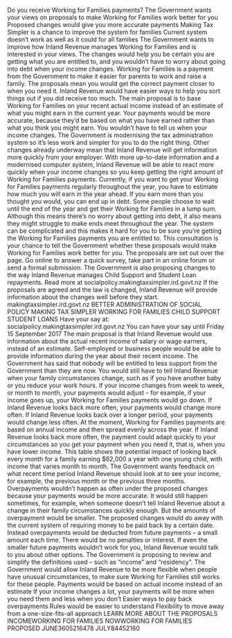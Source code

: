Do you receive Working for Families payments? The Government wants your views on proposals to make Working for Families work better for you Proposed changes would give you more accurate payments Making Tax Simpler is a chance to improve the system for families Current system doesn’t work as well as it could for all families The Government wants to improve how Inland Revenue manages Working for Families and is interested in your views. The changes would help you be certain you are getting what you are entitled to, and you wouldn’t have to worry about going into debt when your income changes. Working for Families is a payment from the Government to make it easier for parents to work and raise a family. The proposals mean you would get the correct payment closer to when you need it. Inland Revenue would have easier ways to help you sort things out if you did receive too much. The main proposal is to base Working for Families on your recent actual income instead of an estimate of what you might earn in the current year. Your payments would be more accurate, because they’d be based on what you have earned rather than what you think you might earn. You wouldn’t have to tell us when your income changes. The Government is modernising the tax administration system so it’s less work and simpler for you to do the right thing. Other changes already underway mean that Inland Revenue will get information more quickly from your employer. With more up-to-date information and a modernised computer system, Inland Revenue will be able to react more quickly when your income changes so you keep getting the right amount of Working for Families payments. Currently, if you want to get your Working for Families payments regularly throughout the year, you have to estimate how much you will earn in the year ahead. If you earn more than you thought you would, you can end up in debt. Some people choose to wait until the end of the year and get their Working for Families in a lump sum. Although this means there’s no worry about getting into debt, it also means they might struggle to make ends meet throughout the year. The system can be complicated and this makes it hard for you to be sure you’re getting the Working for Families payments you are entitled to. This consultation is your chance to tell the Government whether these proposals would make Working for Families work better for you. The proposals are set out over the page. Go online to answer a quick survey, take part in an online forum or send a formal submission. The Government is also proposing changes to the way Inland Revenue manages Child Support and Student Loan repayments. Read more at socialpolicy.makingtaxsimpler.ird.govt.nz If the proposals are agreed and the law is changed, Inland Revenue will provide information about the changes well before they start. makingtaxsimpler.ird.govt.nz BETTER ADMINISTRATION OF SOCIAL POLICY MAKING TAX SIMPLER WORKING FOR FAMILIES CHILD SUPPORT STUDENT LOANS Have your say at: socialpolicy.makingtaxsimpler.ird.govt.nz You can have your say until Friday 15 September 2017 The main proposal is that Inland Revenue would use information about the actual recent income of salary or wage earners, instead of an estimate. Self-employed or business people would be able to provide information during the year about their recent income. The Government has said that nobody will be entitled to less support from the Government than they are now. You would still have to tell Inland Revenue when your family circumstances change, such as if you have another baby or you reduce your work hours. If your income changes from week to week, or month to month, your payments would adjust – for example, if your income goes up, your Working for Families payments would go down. If Inland Revenue looks back more often, your payments would change more often. If Inland Revenue looks back over a longer period, your payments would change less often. At the moment, Working for Families payments are based on annual income and then spread evenly across the year. If Inland Revenue looks back more often, the payment could adapt quickly to your circumstances so you get your payment when you need it, that is, when you have lower income. This table shows the potential impact of looking back every month for a family earning $62,000 a year with one young child, with income that varies month to month. The Government wants feedback on what recent time period Inland Revenue should look at to see your income, for example, the previous month or the previous three months. Overpayments wouldn’t happen as often under the proposed changes because your payments would be more accurate. It would still happen sometimes, for example, when someone doesn’t tell Inland Revenue about a change in their family circumstances quickly enough. But the amounts of overpayment would be smaller. The proposed changes would do away with the current system of requiring money to be paid back by a certain date. Instead overpayments would be deducted from future payments – a small amount each time. There would be no penalties or interest. If even the smaller future payments wouldn’t work for you, Inland Revenue would talk to you about other options. The Government is proposing to review and simplify the definitions used – such as “income” and “residency”. The Government would allow Inland Revenue to be more flexible when people have unusual circumstances, to make sure Working for Families still works for these people. Payments would be based on actual income instead of an estimate If your income changes a lot, your payments will be more when you need them and less when you don’t Easier ways to pay back overpayments Rules would be easier to understand Flexibility to move away from a one-size-fits-all approach LEARN MORE ABOUT THE PROPOSALS INCOMEWORKING FOR FAMILIES NOWWORKING FOR FAMILIES PROPOSED JUNE3605216478 JULY84452160